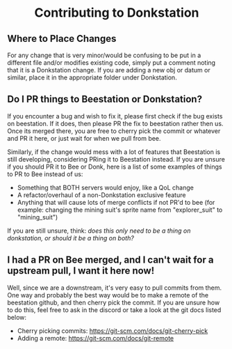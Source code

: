 <h1 align="center">Contributing to Donkstation</h1>

## Where to Place Changes

For any change that is very minor/would be confusing to be put in a different file and/or modifies existing code, simply put a comment noting that it is a Donkstation change. If you are adding a new obj or datum or similar, place it in the appropriate folder under Donkstation.

## Do I PR things to Beestation or Donkstation?

If you encounter a bug and wish to fix it, please first check if the bug exists on beestation. If it does, then please PR the fix to beestation rather then us. Once its merged there, you are free to cherry pick the commit or whatever and PR it here, or just wait for when we pull from bee.
<!--TODO: change wording here, I'm not sure if I like it-->
Similarly, if the change would mess with a lot of features that Beestation is still developing, considering PRing it to Beestation instead.
If you are unsure if you should PR it to Bee or Donk, here is a list of some examples of things to PR to Bee instead of us:

- Something that BOTH servers would enjoy, like a QoL change
- A refactor/overhaul of a non-Donkstation exclusive feature
- Anything that will cause lots of merge conflicts if not PR'd to bee (for example: changing the mining suit's sprite name from "explorer_suit" to "mining_suit") <!--Unsure about this one-->

If you are still unsure, think: _does this only need to be a thing on donkstation, or should it be a thing on both?_

## I had a PR on Bee merged, and I can't wait for a upstream pull, I want it here now!

Well, since we are a downstream, it's very easy to pull commits from them. One way and probably the best way would be to make a remote of the beestation github, and then cherry pick the commit. If you are unsure how to do this, feel free to ask in the discord or take a look at the git docs listed below:

- Cherry picking commits: https://git-scm.com/docs/git-cherry-pick
- Adding a remote: https://git-scm.com/docs/git-remote
